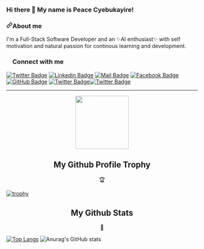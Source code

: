 ### Hi there 👋 My name is Peace Cyebukayire!
<h3><a id="user-content-about-me" class="anchor" aria-hidden="true" href="#about-me"><svg class="octicon octicon-link" viewBox="0 0 16 16" version="1.1" width="16" height="16" aria-hidden="true"><path fill-rule="evenodd" d="M7.775 3.275a.75.75 0 001.06 1.06l1.25-1.25a2 2 0 112.83 2.83l-2.5 2.5a2 2 0 01-2.83 0 .75.75 0 00-1.06 1.06 3.5 3.5 0 004.95 0l2.5-2.5a3.5 3.5 0 00-4.95-4.95l-1.25 1.25zm-4.69 9.64a2 2 0 010-2.83l2.5-2.5a2 2 0 012.83 0 .75.75 0 001.06-1.06 3.5 3.5 0 00-4.95 0l-2.5 2.5a3.5 3.5 0 004.95 4.95l1.25-1.25a.75.75 0 00-1.06-1.06l-1.25 1.25a2 2 0 01-2.83 0z"></path></svg></a>About me</h3>

I'm a Full-Stack Software Developer and an ✨AI enthusiast✨ with 
self motivation and natural passion for continous learning and development.


<h3><a id="user-content-about-me" class="anchor" aria-hidden="true" href="#about-me"><svg class="octicon octicon-link" viewBox="0 0 16 16" version="1.1" width="16" height="16" aria-hidden="true"></a>Connect with me</h3>

<!-- <p><a href="https://twitter.com/Peace18771213" rel="nofollow"><img src="https://camo.githubusercontent.com/a9078a480f84f4736d1e8ca1fb9e17fd74593705d0dc1470b29d774564f56871/68747470733a2f2f696d672e736869656c64732e696f2f62616467652f2d2d747769747465723f6c6162656c3d54776974746572266c6f676f3d54776974746572267374796c653d736f6369616c" alt="Follow on Twitter" data-canonical-src="https://img.shields.io/badge/--twitter?label=Twitter&amp;logo=Twitter&amp;style=social" style="max-width:100%;" </a> <a href="https://www.linkedin.com/in/peace-cyebukayire-b4a810187/" rel="nofollow"><img src="https://camo.githubusercontent.com/dc4e1335b25ab00d32b2665104b1702803cc858e6e069552e0e16e6c28048c13/68747470733a2f2f696d672e736869656c64732e696f2f62616467652f2d2d6c696e6b6564696e3f6c6162656c3d4c696e6b6564496e266c6f676f3d4c696e6b6564496e267374796c653d736f6369616c" alt="Connect on LinkedIn" data-canonical-src="https://img.shields.io/badge/--linkedin?label=LinkedIn&amp;logo=LinkedIn&amp;style=social" style="max-width:100%;"></a> <a href="mailto:peacecyebukayire@gmail.com"><img src="https://camo.githubusercontent.com/e3d0ee887edb1ebd7f4f92d9a1b76542ca6d23a7d61b21db7f7d5dae7e205068/68747470733a2f2f696d672e736869656c64732e696f2f62616467652f2d2d676d61696c3f6c6162656c3d476d61696c266c6f676f3d476d61696c267374796c653d736f6369616c" alt="Send me email" data-canonical-src="https://img.shields.io/badge/--gmail?label=Gmail&amp;logo=Gmail&amp;style=social" style="max-width:100%;"></a> <a href="https://medium.com/@peacecyebukayire" rel="nofollow"><img src="https://camo.githubusercontent.com/00232a0602ee441597621a2011f26078c64a06727765c585f8b55492fb6777e8/68747470733a2f2f696d672e736869656c64732e696f2f62616467652f2d2d6d656469756d3f6c6162656c3d4d656469756d266c6f676f3d6d656469756d267374796c653d736f6369616c" alt="See me on medium" data-canonical-src="https://img.shields.io/badge/--medium?label=Medium&amp;logo=medium&amp;style=social" style="max-width:100%;"></a>  -->
  
<!--   RESUME & PORTIFOLIO
  <a href="/descholar-ceo/descholar-ceo/blob/master/assets/mugirase-emmanuel-resume.pdf"><img src="https://camo.githubusercontent.com/b3a5badc4f2505fad61b33d42698e371c9e505dc45392496979a3bc97a000ed9/68747470733a2f2f696d672e736869656c64732e696f2f62616467652f2d2d726573756d653f6c6162656c3d526573756d65266c6f676f3d726573756d65267374796c653d736f6369616c" alt="See my resume" data-canonical-src="https://img.shields.io/badge/--resume?label=Resume&amp;logo=resume&amp;style=social" style="max-width:100%;"></a> <a href="https://descholar.netlify.app/" rel="nofollow"><img src="https://camo.githubusercontent.com/a6544ae6df755fc62a6a6fb073bfecfc7182537b23d5822d0c651d0a51286f43/68747470733a2f2f696d672e736869656c64732e696f2f62616467652f2d2d706f7274666f6c696f3f6c6162656c3d506f7274666f6c696f266c6f676f3d706f7274666f6c696f267374796c653d736f6369616c" alt="See my portfolio" data-canonical-src="https://img.shields.io/badge/--portfolio?label=Portfolio&amp;logo=portfolio&amp;style=social" style="max-width:100%;"></a> -->
  [![Twitter Badge](https://img.shields.io/badge/Twitter-1DA1F2?style=for-the-badge&logo=twitter&logoColor=white)](https://twitter.com/Peace18771213) [![Linkedin Badge](https://img.shields.io/badge/LinkedIn-0077B5?style=for-the-badge&logo=linkedin&logoColor=white)](https://www.linkedin.com/in/peace-cyebukayire-b4a810187/) [![Mail Badge](https://img.shields.io/badge/Gmail-D14836?style=for-the-badge&logo=gmail&logoColor=white)](mailto:peacecyebukayire@gmail.com) [![Facebook Badge](https://img.shields.io/badge/Facebook-1877F2?style=for-the-badge&logo=facebook&logoColor=white)](https://www.facebook.com/) [![GitHub Badge](https://img.shields.io/badge/GitHub-100000?style=for-the-badge&logo=github&logoColor=white)](https://github.com/Cyebukayire) [![Twitter Badge](https://img.shields.io/badge/Stack_Overflow-FE7A16?style=for-the-badge&logo=stack-overflow&logoColor=white)](https://stackoverflow.com/users/14957517/peace)[![Twitter Badge](https://img.shields.io/badge/dev.to-0A0A0A?style=for-the-badge&logo=dev.to&logoColor=white)](https://dev.to/cyebukayire)
  
  </p>
<hr>

<p align="center">
  <img width="140" src="https://user-images.githubusercontent.com/6661165/91657958-61b4fd00-eb00-11ea-9def-dc7ef5367e34.png" />  
  <h2 align="center">My Github Profile Trophy</h2>
  <p align="center">🏆 </p>
</p>

[![trophy](https://github-profile-trophy.vercel.app/?username=Cyebukayire&theme=nord&margin-w=40&margin-h=40)](https://github.com/Cyebukayire)

<p align="center">

<p align="center">
<!--   <img width="170" src="https://i.ibb.co/vYTcCr2/gold-medal-with-star-vector-24258646-removebg-preview-2-1.png" />   -->
  <h2 align="center">My Github Stats</h2>
  <p align="center">🏅</p>
</p>



[![Top Langs](https://github-readme-stats.vercel.app/api/top-langs/?username=Cyebukayire&theme=radical)](https://github.com/anuraghazra/github-readme-stats)
![Anurag's GitHub stats](https://github-readme-stats.vercel.app/api?username=Cyebukayire&margin-w=20&show_icons=true&theme=radical)

<!-- [![willianrod's wakatime stats](https://github-readme-stats.vercel.app/api/wakatime?username=Cyebukayire&theme=nord)](https://github.com/anuraghazra/github-readme-stats) -->
  </p>
